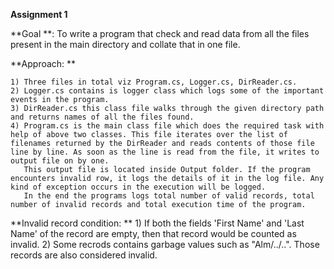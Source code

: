**Assignment 1**

**Goal **: To write a program that check and read data from all the files present in the main directory and collate that in one file.

**Approach: **
	
	1) Three files in total viz Program.cs, Logger.cs, DirReader.cs.
	2) Logger.cs contains is logger class which logs some of the important events in the program.
	3) DirReader.cs this class file walks through the given directory path and returns names of all the files found.
	4) Program.cs is the main class file which does the required task with help of above two classes. This file iterates over the list of filenames returned by the DirReader and reads contents of those file line by line. As soon as the line is read from the file, it writes to output file on by one.
	   This output file is located inside Output folder. If the program encounters invalid row, it logs the details of it in the log file. Any kind of exception occurs in the execution will be logged.
	   In the end the programs logs total number of valid records, total number of invalid records and total execution time of the program.

**Invalid record condition: **
	1) If both the fields 'First Name' and 'Last Name' of the record are empty, then that record would be counted as invalid.
	2) Some recrods contains garbage values such as "Alm/../..". Those records are also considered invalid.